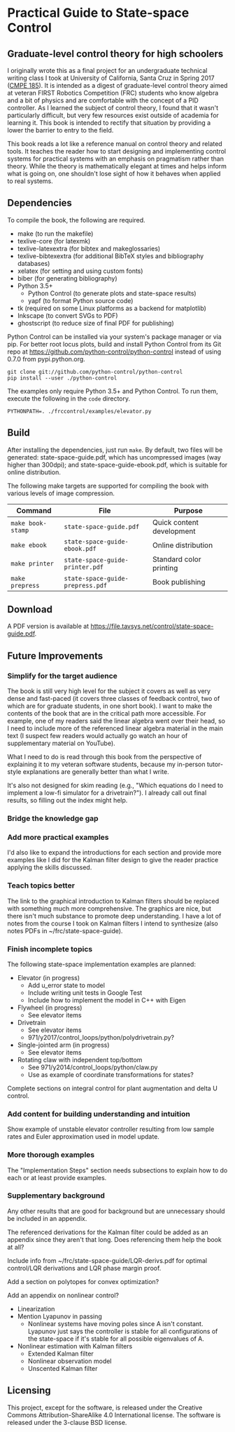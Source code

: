# Practical Guide to State-space Control
## Graduate-level control theory for high schoolers

I originally wrote this as a final project for an undergraduate technical
writing class I took at University of California, Santa Cruz in Spring 2017
([CMPE 185](https://cmpe185-spring17-01.courses.soe.ucsc.edu/)). It is intended
as a digest of graduate-level control theory aimed at veteran FIRST Robotics
Competition (FRC) students who know algebra and a bit of physics and are
comfortable with the concept of a PID controller. As I learned the subject of
control theory, I found that it wasn't particularly difficult, but very few
resources exist outside of academia for learning it. This book is intended to
rectify that situation by providing a lower the barrier to entry to the field.

This book reads a lot like a reference manual on control theory and related
tools. It teaches the reader how to start designing and implementing control
systems for practical systems with an emphasis on pragmatism rather than theory.
While the theory is mathematically elegant at times and helps inform what is
going on, one shouldn't lose sight of how it behaves when applied to real
systems.

## Dependencies

To compile the book, the following are required.

* make (to run the makefile)
* texlive-core (for latexmk)
* texlive-latexextra (for bibtex and makeglossaries)
* texlive-bibtexextra (for additional BibTeX styles and bibliography databases)
* xelatex (for setting and using custom fonts)
* biber (for generating bibliography)
* Python 3.5+
  * Python Control (to generate plots and state-space results)
  * yapf (to format Python source code)
* tk (required on some Linux platforms as a backend for matplotlib)
* Inkscape (to convert SVGs to PDF)
* ghostscript (to reduce size of final PDF for publishing)

Python Control can be installed via your system's package manager or via pip.
For better root locus plots, build and install Python Control from its Git repo
at https://github.com/python-control/python-control instead of using 0.7.0 from
pypi.python.org.

```
git clone git://github.com/python-control/python-control
pip install --user ./python-control
```

The examples only require Python 3.5+ and Python Control. To run them, execute
the following in the `code` directory.

```
PYTHONPATH=. ./frccontrol/examples/elevator.py
```

## Build

After installing the dependencies, just run `make`. By default, two files will
be generated: state-space-guide.pdf, which has uncompressed images (way higher
than 300dpi); and state-space-guide-ebook.pdf, which is suitable for online
distribution.

The following make targets are supported for compiling the book with various
levels of image compression.

|Command          |File                            |Purpose                  |
|-----------------|--------------------------------|-------------------------|
|`make book-stamp`|`state-space-guide.pdf`         |Quick content development|
|`make ebook`     |`state-space-guide-ebook.pdf`   |Online distribution      |
|`make printer`   |`state-space-guide-printer.pdf` |Standard color printing  |
|`make prepress`  |`state-space-guide-prepress.pdf`|Book publishing          |

## Download

A PDF version is available at
https://file.tavsys.net/control/state-space-guide.pdf.

## Future Improvements

### Simplify for the target audience

The book is still very high level for the subject it covers as well as very
dense and fast-paced (it covers three classes of feedback control, two of which
are for graduate students, in one short book). I want to make the contents of
the book that are in the critical path more accessible. For example, one of my
readers said the linear algebra went over their head, so I need to include more
of the referenced linear algebra material in the main text (I suspect few
readers would actually go watch an hour of supplementary material on YouTube).

What I need to do is read through this book from the perspective of explaining
it to my veteran software students, because my in-person tutor-style
explanations are generally better than what I write.

It's also not designed for skim reading (e.g., "Which equations do I need to
implement a low-fi simulator for a drivetrain?"). I already call out final
results, so filling out the index might help.

### Bridge the knowledge gap

### Add more practical examples

I'd also like to expand the introductions for each section and provide more
examples like I did for the Kalman filter design to give the reader practice
applying the skills discussed.

### Teach topics better

The link to the graphical introduction to Kalman filters should be replaced with
something much more comprehensive. The graphics are nice, but there isn't much
substance to promote deep understanding. I have a lot of notes from the course I
took on Kalman filters I intend to synthesize (also notes PDFs in
~/frc/state-space-guide).

### Finish incomplete topics

The following state-space implementation examples are planned:

* Elevator (in progress)
  * Add u_error state to model
  * Include writing unit tests in Google Test
  * Include how to implement the model in C++ with Eigen
* Flywheel (in progress)
  * See elevator items
* Drivetrain
  * See elevator items
  * 971/y2017/control_loops/python/polydrivetrain.py?
* Single-jointed arm (in progress)
  * See elevator items
* Rotating claw with independent top/bottom
  * See 971/y2014/control_loops/python/claw.py
  * Use as example of coordinate transformations for states?

Complete sections on integral control for plant augmentation and delta U
control.

### Add content for building understanding and intuition

Show example of unstable elevator controller resulting from low sample rates and
Euler approximation used in model update.

### More thorough examples

The "Implementation Steps" section needs subsections to explain how to do each
or at least provide examples.

### Supplementary background

Any other results that are good for background but are unnecessary should be
included in an appendix.

The referenced derivations for the Kalman filter could be added as an appendix
since they aren't that long. Does referencing them help the book at all?

Include info from ~/frc/state-space-guide/LQR-derivs.pdf for optimal control/LQR
derivations and LQR phase margin proof.

Add a section on polytopes for convex optimization?

Add an appendix on nonlinear control?
* Linearization
* Mention Lyapunov in passing
  * Nonlinear systems have moving poles since A isn't constant. Lyapunov just
    says the controller is stable for all configurations of the state-space if
    it's stable for all possible eigenvalues of A.
* Nonlinear estimation with Kalman filters
  * Extended Kalman filter
  * Nonlinear observation model
  * Unscented Kalman filter

## Licensing

This project, except for the software, is released under the Creative Commons
Attribution-ShareAlike 4.0 International license. The software is released under
the 3-clause BSD license.
